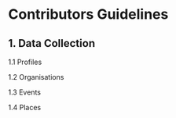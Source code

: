 # Contributors Guidelines

## 1. Data Collection



1.1 Profiles

1.2 Organisations

1.3 Events

1.4 Places


